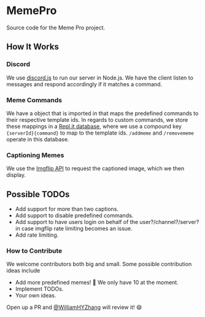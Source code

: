 # MemePro
Source code for the Meme Pro project.

## How It Works

### Discord

We use [discord.js](https://discord.js.org/#/) to run our server in Node.js. We have the client listen to messages and respond accordingly if it matches a command.

### Meme Commands

We have a object that is imported in that maps the predefined commands to their respective template ids. In regards to custom commands, we store these mappings in a [Repl.it database](https://docs.repl.it/misc/database), where we use a compound key `{serverId}{command}` to map to the template ids. `/addmeme` and `/removememe` operate in this database.

### Captioning Memes

We use the [Imgflip API](https://imgflip.com/api) to request the captioned image, which we then display.

## Possible TODOs
- Add support for more than two captions.
- Add support to disable predefined commands.
- Add support to have users login on behalf of the user?/channel?/server? in case imgflip rate limiting becomes an issue.
- Add rate limiting.

### How to Contribute

We welcome contributors both big and small. Some possible contribution ideas include
- Add more predefined memes! :pray: We only have 10 at the moment.
- Implement TODOs.
- Your own ideas.

Open up a PR and [@WilliamHYZhang](https://github.com/WilliamHYZhang) will review it! :smile:
